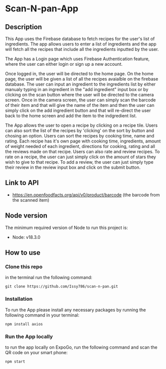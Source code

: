 # Scan-N-pan-App

## Description

This App uses the Firebase database to fetch recipes for the user's list of ingredients. The app allows users to enter a list of ingredients and the app will fetch all the recipes that include all the ingredients inputted by the user.

The App has a Login page which uses Firebase Authentication feature, where the user can either login or sign up a new account.

Once logged in, the user will be directed to the home page. On the home page, the user will be given a list of all the recipes avaialble on the firebase database. The user can input an ingredient to the ingredients list by either manualy typing in an ingredient in the "add ingredient" input box or by clicking on the scan button where the user will be directed to the camera screen. Once in the camera screen, the user can simply scan the barcode of their item and that will give the name of the item and then the user can simply click on the add ingredient button and that will re-direct the user back to the home screen and add the item to the indgredient list.

The App allows the user to open a recipe by clicking on a recipe tile. Users can also sort the list of the recipes by 'clicking' on the sort by button and chosing an option. Users can sort the recipes by cooking time, name and rating. Each recipe has it's own page with cooking time, ingredients, amount of weight needed of each ingredient, directions for cooking, rating and all the reviews made on that recipe. Users can also rate and review recipes. To rate on a recipe, the user can just simply click on the amount of stars they wish to give to that recipe. To add a review, the user can just simply type their review in the review input box and click on the submit button.

## Link to API

- https://en.openfoodfacts.org/api/v0/product/barcode (the barcode from the scanned item)

## Node version

The minimum required version of Node to run this project is:

- Node: v18.3.0

## How to use

### Clone this repo

in the terminal run the following command:

`git clone https://github.com/Issy786/scan-n-pan.git`

### Installation

To run the App please install any necessary packages by running the following command in your terminal:

`npm install axios`

### Run the App locally

to run the app locally on ExpoGo, run the following command and scan the QR code on your smart phone:

`npm start`
